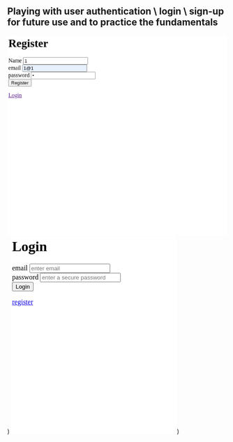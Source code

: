 ## Playing with user authentication \ login \ sign-up for future use and to practice the fundamentals

![Register](./img/reg.png))
![Login](./img/login.png))
